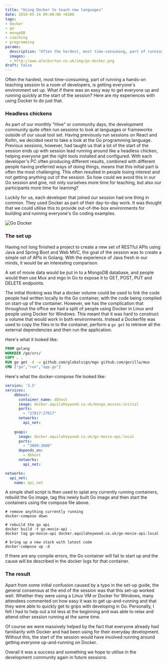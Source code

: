 ```yaml
---
title: "Using Docker to teach new languages"
date: 2019-05-14 09:00:00 +0100
tags:
- docker
- go
- mongoDB
- coaching
- programming
params:
  description: "Often the hardest, most time-consuming, part of running a hands-on teaching session to a room of developers is getting everyone's environment set up. What if there was an easy way to get everyone up and running quickly at the start of the session? Here are my experiences with using Docker to do just that."
  images:
  - http://www.alecburton.co.uk/img/go-docker.png
draft: false
---
```

Often the hardest, most time-consuming, part of running a hands-on teaching session to a room of developers, is getting everyone's environment set up. What if there was an easy way to get everyone up and running quickly at the start of the session? Here are my experiences with using Docker to do just that.
<!--more-->

### Headless chickens

As part of our monthly "Hive" or community days, the development community quite often run sessions to look at languages or frameworks outside of our usual tool set. Having previously run sessions on React and Kotlin, we decided next to take a look at the Go programming language. Previous sessions, however, had taught us that a lot of the start of the session ends up with session lead running around like a headless chicken, helping everyone get the right tools installed and configured. With each developer's PC often producing different results, combined with different people having preferred ways of doing things, means that this initial part is often the most challenging. This often resulted in people losing interest and not getting anything out of the session. So how could we avoid this in our Go session and give, not only ourselves more time for teaching, but also our participants more time for learning?

Luckily for us, each developer that joined our session had one thing in common. They used Docker as part of their day-to-day work. It was thought that we could utilise this to provide out-of-the-box environments for building and running everyone's Go coding examples.

![Go Docker](/img/go-docker.png)

### The set up

Having not long finished a project to create a new set of RESTful APIs using Java and Spring Boot and Web MVC, the goal of the session was to create a simple set of APIs in Golang. With the experience of Java fresh in our minds, it would be an interesting comparison.

A set of movie data would be put in to a MongoDB database, and people would then use Mux and mgo in Go to expose it to GET, POST, PUT and DELETE endpoints.

The initial thinking was that a docker volume could be used to link the code people had written locally to the Go container, with the code being compiled on start-up of the container. However, we has the complication that throughout the office we had a split of people using Docker in Linux and people using Docker for Windows. This meant that it was hard to construct a volume that would work in both environments. Instead a Dockerfile was used to copy the files in to the container, perform a `go get` to retrieve all the external dependencies and then run the application. 

Here's what it looked like:
```Dockerfile
FROM golang
WORKDIR /go/src/
COPY . .
RUN go get -d -v github.com/globalsign/mgo github.com/gorilla/mux
CMD ["go","run","app.go"]
```

Here's what the docker-compose file looked like:

```yaml
version: '3.5'
services:
    dbhost:
      container_name: dbhost
      image: docker.aquilaheywood.co.uk/mongo_movies:initial
      ports: 
        - "27017:27017"
      networks:
        api_net:
      
    goapi:
      image: docker.aquilaheywood.co.uk/go-movie-api:local
      ports:
        - "3000:3000"
      depends_on: 
        - dbhost
      networks:
        api_net:

networks:
  api_net:
    name: api_net
```

A simple shell script is then used to splat any currently running containers, rebuild the Go image, tag this newly built Go image and then start the containers using the compose file above.

```shell
# remove anything currently running
docker-compose down

# rebuild the go api
docker build -t go-movie-api .
docker tag go-movie-api docker.aquilaheywood.co.uk/go-movie-api:local

# bring up a new stack with latest code
docker-compose up -d
```

If there are any compile errors, the Go container will fail to start up and the cause will be described in the docker logs for that container. 

### The result

Apart from some initial confusion caused by a typo in the set-up guide, the general consensus at the end of the session was that this set-up worked well.  Whether they were using a Linux VM or Docker for Windows, many attendees commented on how easy it was to get up-and-running and that they were able to quickly get to grips with developing in Go. Personally, I felt I had to help out a lot less at the beginning and was able to relax and attend other session running at the same time.

Of course we were massively helped by the fact that everyone already had familiarity with Docker and had been using for their everyday development. Without this, the start of the session would have involved running around getting everyone up-and-running on Docker.

Overall it was a success and something we hope to utilise in the development community again in future sessions.
